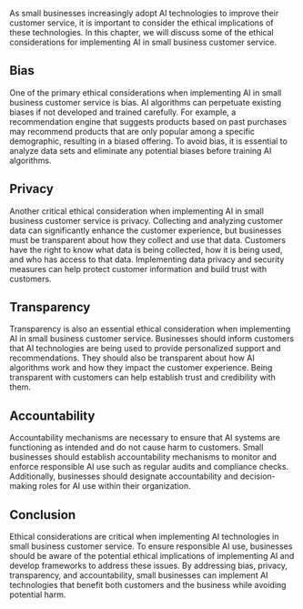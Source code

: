 
As small businesses increasingly adopt AI technologies to improve their customer service, it is important to consider the ethical implications of these technologies. In this chapter, we will discuss some of the ethical considerations for implementing AI in small business customer service.

Bias
----

One of the primary ethical considerations when implementing AI in small business customer service is bias. AI algorithms can perpetuate existing biases if not developed and trained carefully. For example, a recommendation engine that suggests products based on past purchases may recommend products that are only popular among a specific demographic, resulting in a biased offering. To avoid bias, it is essential to analyze data sets and eliminate any potential biases before training AI algorithms.

Privacy
-------

Another critical ethical consideration when implementing AI in small business customer service is privacy. Collecting and analyzing customer data can significantly enhance the customer experience, but businesses must be transparent about how they collect and use that data. Customers have the right to know what data is being collected, how it is being used, and who has access to that data. Implementing data privacy and security measures can help protect customer information and build trust with customers.

Transparency
------------

Transparency is also an essential ethical consideration when implementing AI in small business customer service. Businesses should inform customers that AI technologies are being used to provide personalized support and recommendations. They should also be transparent about how AI algorithms work and how they impact the customer experience. Being transparent with customers can help establish trust and credibility with them.

Accountability
--------------

Accountability mechanisms are necessary to ensure that AI systems are functioning as intended and do not cause harm to customers. Small businesses should establish accountability mechanisms to monitor and enforce responsible AI use such as regular audits and compliance checks. Additionally, businesses should designate accountability and decision-making roles for AI use within their organization.

Conclusion
----------

Ethical considerations are critical when implementing AI technologies in small business customer service. To ensure responsible AI use, businesses should be aware of the potential ethical implications of implementing AI and develop frameworks to address these issues. By addressing bias, privacy, transparency, and accountability, small businesses can implement AI technologies that benefit both customers and the business while avoiding potential harm.
